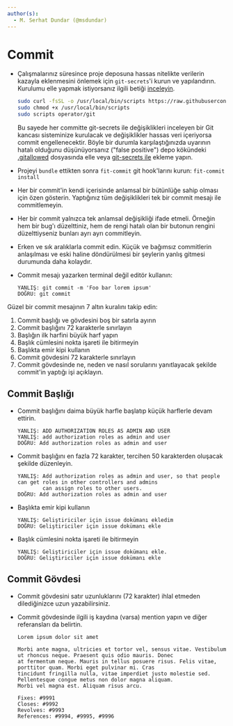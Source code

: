 ```yaml
---
author(s):
  - M. Serhat Dundar (@msdundar)
---
```


Commit
======

- Çalışmalarınız süresince proje deposuna hassas nitelikte verilerin kazayla
  eklenmesini önlemek için `git-secrets`'i kurun ve yapılandırın.  Kurulumu elle
  yapmak istiyorsanız ilgili betiği
  [inceleyin](https://github.com/omu/debian/blob/master/lib/scripts/operator/git.sh).

  ```bash
  sudo curl -fsSL -o /usr/local/bin/scripts https://raw.githubusercontent.com/omu/debian/master/bin/scripts
  sudo chmod +x /usr/local/bin/scripts
  sudo scripts operator/git
  ```

  Bu sayede her committe git-secrets ile değişiklikleri inceleyen bir Git
  kancası sisteminize kurulacak ve değişiklikler hassas veri içeriyorsa commit
  engellenecektir.  Böyle bir durumla karşılaştığınızda uyarının hatalı olduğunu
  düşünüyorsanız ("false positive") depo kökündeki [.gitallowed](/.gitallowed)
  dosyasında elle veya [git-secrets
  ile](https://github.com/awslabs/git-secrets#ignoring-false-positives) ekleme
  yapın.

- Projeyi `bundle` ettikten sonra `fit-commit` git hook'larını kurun: `fit-commit install`

- Her bir commit'in kendi içerisinde anlamsal bir bütünlüğe sahip olması için özen gösterin. Yaptığınız tüm
  değişiklikleri tek bir commit mesajı ile commitlemeyin.

- Her bir commit yalnızca tek anlamsal değişikliği ifade etmeli. Örneğin hem bir bug'ı düzelttiniz, hem de rengi hatalı
  olan bir butonun rengini düzelttiyseniz bunları ayrı ayrı commitleyin.

- Erken ve sık aralıklarla commit edin. Küçük ve bağımsız commitlerin anlaşılması ve eski haline döndürülmesi bir
  şeylerin yanlış gitmesi durumunda daha kolaydır.

- Commit mesajı yazarken terminal değil editör kullanın:

      YANLIŞ: git commit -m 'Foo bar lorem ipsum'
      DOĞRU: git commit

Güzel bir commit mesajının 7 altın kuralını takip edin:

1. Commit başlığı ve gövdesini boş bir satırla ayırın
2. Commit başlığını 72 karakterle sınırlayın
3. Başlığın ilk harfini büyük harf yapın
4. Başlık cümlesini nokta işareti ile bitirmeyin
5. Başlıkta emir kipi kullanın
6. Commit gövdesini 72 karakterle sınırlayın
7. Commit gövdesinde ne, neden ve nasıl sorularını yanıtlayacak şekilde commit'in yaptığı işi açıklayın.

Commit Başlığı
--------------

- Commit başlığını daima büyük harfle başlatıp küçük harflerle devam ettirin.

      YANLIŞ: ADD AUTHORIZATION ROLES AS ADMIN AND USER
      YANLIŞ: add authorization roles as admin and user
      DOĞRU: Add authorization roles as admin and user

- Commit başlığını en fazla 72 karakter, tercihen 50 karakterden oluşacak şekilde düzenleyin.

      YANLIŞ: Add authorization roles as admin and user, so that people can get roles in other controllers and admins
              can assign roles to other users.
      DOĞRU: Add authorization roles as admin and user

- Başlıkta emir kipi kullanın

      YANLIŞ: Geliştiriciler için issue dokümanı ekledim
      DOĞRU: Geliştiriciler için issue dokümanı ekle

- Başlık cümlesini nokta işareti ile bitirmeyin

      YANLIŞ: Geliştiriciler için issue dokümanı ekle.
      DOĞRU: Geliştiriciler için issue dokümanı ekle

Commit Gövdesi
--------------

- Commit gövdesini satır uzunluklarını (72 karakter) ihlal etmeden dilediğinizce uzun yazabilirsiniz.

- Commit gövdesinde ilgili iş kaydına (varsa) mention yapın ve diğer referansları da belirtin.

      Lorem ipsum dolor sit amet

      Morbi ante magna, ultricies et tortor vel, sensus vitae. Vestibulum ut rhoncus neque. Praesent quis odio mauris. Donec
      at fermentum neque. Mauris in tellus posuere risus. Felis vitae, porttitor quam. Morbi eget pulvinar mi. Cras
      tincidunt fringilla nulla, vitae imperdiet justo molestie sed. Pellentesque congue metus non dolor magna aliquam.
      Morbi vel magna est. Aliquam risus arcu.

      Fixes: #9991
      Closes: #9992
      Revolves: #9993
      References: #9994, #9995, #9996
